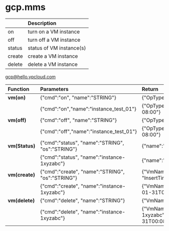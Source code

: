 # gcp.mms

|  | Description |
| :--- | :--- |
| on | turn on a VM instance |
| off | turn off a VM instance |
| status | status of VM instance\(s\) |
| create | create a VM instance |
| delete | delete a VM instance |

gcp@hello.ypcloud.com

| Function | Parameters | Return |
| :--- | :--- | :--- |
| **vm\(on\)** | {"cmd":"on", "name":"STRING"} | {"OpType":"STRING","Status":"STRING", "InsertTime":"STRING"} |
|  | {"cmd":"on","name":"instance\_test\_01"} | {"OpType":"start","Status":"PENDING","InsertTime":"2018-01-31T00:08:11.629-08:00"} |
| **vm\(off\)** | {"cmd":"off", "name":"STRING"} | {"OpType":"STRING","Status":"STRING", "InsertTime":"STRING"} |
|  | {"cmd":"off","name":"instance\_test\_01"} | {"OpType":"stop","Status":"PENDING","InsertTime":"2018-01-31T00:08:11.629-08:00"} |
| **vm\(Status\)** | {"cmd":"status", "name":"STRING", "os":"STRING"} | {"name":"STRING", "zone":"STRING", "status":"STRING"} |
|  | {"cmd":"status", "name":"instance-1xyzabc"} | {"name":"instance-1xyzabc", "zone":"asia-east1-a", "status":"TERMINATED"} |
| **vm\(create\)** | {"cmd":"create", "name":"STRING", "os":"STRING"}    | {"VmName":"STRING", "OpType":"STRING", "Status":"STRING", "InsertTime":"STRING"} |
|  | {"cmd":"create", "name":"instance-1xyzabc"} | {"VmName":"STRING","OpType":"insert","Status":"RUNNING","InsertTime":"2018-01-31T00:08:11.629-08:00"} |
| **vm\(delete\)** | {"cmd":"delete", "name":"STRING"} | {"VmName":"STRING","OpType":"STRING","Status":"STRING","InsertTime":"STRING"} |
|  | {"cmd":"delete", "name":"instance-1xyzabc"} | {"VmName":"instance-1xyzabc","OpType":"delete","Status":"PENDING","InsertTime":"2018-01-31T00:08:11.629-08:00"} |

